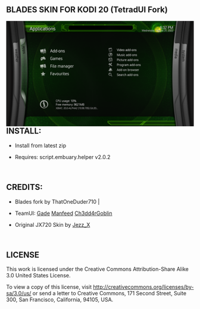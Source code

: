 ## BLADES SKIN FOR KODI 20 (TetradUI Fork)
<p align="left">
<img src="https://github.com/ThatOneDuder710/skin.Blades/blob/master/resources/screenshot-02.png" width="810" align="left">
</p>
<br>



##  INSTALL:
- Install from latest zip

- Requires:
script.embuary.helper v2.0.2  

<br>



## CREDITS: 
- Blades fork by ThatOneDuder710 |

- TeamUI:
[Gade](https://forum.kodi.tv/member.php?action=profile&uid=152411)
[Manfeed](https://forum.kodi.tv/member.php?action=profile&uid=81541)
[Ch3dd4rGoblin](https://forum.kodi.tv/member.php?action=profile&uid=465378)

- Original JX720 Skin by [Jezz_X](https://kodi.tv/addons/matrix/author/jezz_x)
<br>

## LICENSE
This work is licensed under the Creative Commons Attribution-Share Alike 3.0 United States License.

To view a copy of this license, visit http://creativecommons.org/licenses/by-sa/3.0/us/ or send a letter to Creative Commons, 171 Second Street, Suite 300, San Francisco, California, 94105, USA.
<br>
